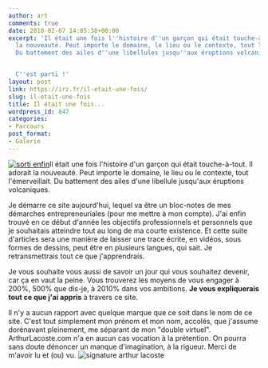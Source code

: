 ```yaml
---
author: art
comments: true
date: 2010-02-07 14:05:38+00:00
excerpt: 'Il était une fois l''histoire d''un garçon qui était touche-à-tout. Il adorait
  la nouveauté. Peut importe le domaine, le lieu ou le contexte, tout l''émerveillait.
  Du battement des ailes d''une libellules jusqu''aux éruptions volcaniques.


  C''est parti !'
layout: post
link: https://irz.fr/il-etait-une-fois/
slug: il-etait-une-fois
title: Il était une fois...
wordpress_id: 847
categories:
- Parcours
post_format:
- Galerie
---
```


[![sorti enfin](https://static.irz.fr/2010/02/sortie-bientot.jpg)](https://static.irz.fr/2010/02/sortie-bientot.jpg)Il était une fois l'histoire d'un garçon qui était touche-à-tout. Il adorait la nouveauté. Peut importe le domaine, le lieu ou le contexte, tout l'émerveillait. Du battement des ailes d'une libellule jusqu'aux éruptions volcaniques.

Je démarre ce site aujourd'hui, lequel va être un bloc-notes de mes démarches entrepreneuriales (pour me mettre à mon compte). J'ai enfin trouvé en ce début d'année les objectifs professionnels et personnels que je souhaitais atteindre tout au long de ma courte existence. Et cette suite d'articles sera une manière de laisser une trace écrite, en vidéos, sous formes de dessins, peut être en plusieurs langues, qui sait. Je retransmettrais tout ce que j'apprendrais.

Je vous souhaite vous aussi de savoir un jour qui vous souhaitez devenir, car ça en vaut la peine. Vous trouverez les moyens de vous engager à 200%, 500% que dis-je, à 2010% dans vos ambitions. **Je vous expliquerais tout ce que j'ai appris** à travers ce site.

Il n'y a aucun rapport avec quelque marque que ce soit dans le nom de ce site. C'est tout simplement mon prénom et mon nom, accolés, que j'assume dorénavant pleinement, me séparant de mon "double virtuel". ArthurLacoste.com n'a en aucun cas vocation à la prétention. On pourra sans doute dénoncer un manque d'imagination, à la rigueur.
Merci de m'avoir lu et (ou) vu.
![signature arthur lacoste](http://irz.fr/wp-content/images/signature.jpg)
